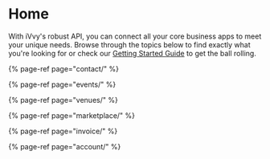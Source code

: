 # Home

With iVvy's robust API, you can connect all your core business apps to meet your unique needs. Browse through the topics below to find exactly what you're looking for or check our [Getting Started Guide](https://developer.ivvy.com/getting-started) to get the ball rolling.

{% page-ref page="contact/" %}

{% page-ref page="events/" %}

{% page-ref page="venues/" %}

{% page-ref page="marketplace/" %}

{% page-ref page="invoice/" %}

{% page-ref page="account/" %}


